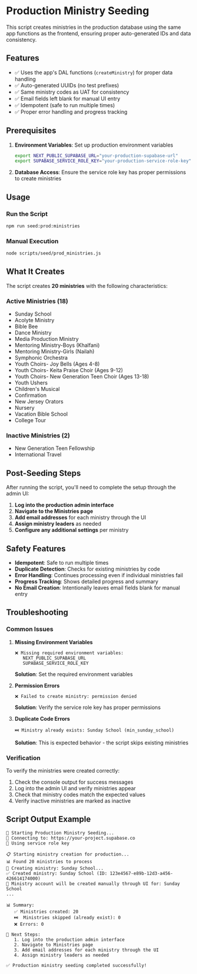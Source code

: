 # Production Ministry Seeding

This script creates ministries in the production database using the same app functions as the frontend, ensuring proper auto-generated IDs and data consistency.

## Features

- ✅ Uses the app's DAL functions (`createMinistry`) for proper data handling
- ✅ Auto-generated UUIDs (no test prefixes)
- ✅ Same ministry codes as UAT for consistency
- ✅ Email fields left blank for manual UI entry
- ✅ Idempotent (safe to run multiple times)
- ✅ Proper error handling and progress tracking

## Prerequisites

1. **Environment Variables**: Set up production environment variables

   ```bash
   export NEXT_PUBLIC_SUPABASE_URL="your-production-supabase-url"
   export SUPABASE_SERVICE_ROLE_KEY="your-production-service-role-key"
   ```

2. **Database Access**: Ensure the service role key has proper permissions to create ministries

## Usage

### Run the Script

```bash
npm run seed:prod:ministries
```

### Manual Execution

```bash
node scripts/seed/prod_ministries.js
```

## What It Creates

The script creates **20 ministries** with the following characteristics:

### Active Ministries (18)

- Sunday School
- Acolyte Ministry
- Bible Bee
- Dance Ministry
- Media Production Ministry
- Mentoring Ministry-Boys (Khalfani)
- Mentoring Ministry-Girls (Nailah)
- Symphonic Orchestra
- Youth Choirs- Joy Bells (Ages 4-8)
- Youth Choirs- Keita Praise Choir (Ages 9-12)
- Youth Choirs- New Generation Teen Choir (Ages 13-18)
- Youth Ushers
- Children's Musical
- Confirmation
- New Jersey Orators
- Nursery
- Vacation Bible School
- College Tour

### Inactive Ministries (2)

- New Generation Teen Fellowship
- International Travel

## Post-Seeding Steps

After running the script, you'll need to complete the setup through the admin UI:

1. **Log into the production admin interface**
2. **Navigate to the Ministries page**
3. **Add email addresses** for each ministry through the UI
4. **Assign ministry leaders** as needed
5. **Configure any additional settings** per ministry

## Safety Features

- **Idempotent**: Safe to run multiple times
- **Duplicate Detection**: Checks for existing ministries by code
- **Error Handling**: Continues processing even if individual ministries fail
- **Progress Tracking**: Shows detailed progress and summary
- **No Email Creation**: Intentionally leaves email fields blank for manual entry

## Troubleshooting

### Common Issues

1. **Missing Environment Variables**

   ```
   ❌ Missing required environment variables:
      NEXT_PUBLIC_SUPABASE_URL
      SUPABASE_SERVICE_ROLE_KEY
   ```

   **Solution**: Set the required environment variables

2. **Permission Errors**

   ```
   ❌ Failed to create ministry: permission denied
   ```

   **Solution**: Verify the service role key has proper permissions

3. **Duplicate Code Errors**
   ```
   ⏭️ Ministry already exists: Sunday School (min_sunday_school)
   ```
   **Solution**: This is expected behavior - the script skips existing ministries

### Verification

To verify the ministries were created correctly:

1. Check the console output for success messages
2. Log into the admin UI and verify ministries appear
3. Check that ministry codes match the expected values
4. Verify inactive ministries are marked as inactive

## Script Output Example

```
🚀 Starting Production Ministry Seeding...
📡 Connecting to: https://your-project.supabase.co
🔑 Using service role key

📋 Starting ministry creation for production...
📊 Found 20 ministries to process
🔄 Creating ministry: Sunday School...
✅ Created ministry: Sunday School (ID: 123e4567-e89b-12d3-a456-426614174000)
📝 Ministry account will be created manually through UI for: Sunday School
...

📊 Summary:
   ✅ Ministries created: 20
   ⏭️  Ministries skipped (already exist): 0
   ❌ Errors: 0

📝 Next Steps:
   1. Log into the production admin interface
   2. Navigate to Ministries page
   3. Add email addresses for each ministry through the UI
   4. Assign ministry leaders as needed

✅ Production ministry seeding completed successfully!
```
